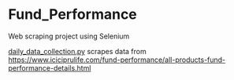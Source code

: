 # Fund_Performance

Web scraping project using Selenium

[daily_data_collection.py](https://github.com/tkayalvizhi/Fund_Performance/blob/7cb62276c0cb9c6461c02ec471edfa318b51b233/DataCollection/daily_data_collection.py) scrapes data from https://www.iciciprulife.com/fund-performance/all-products-fund-performance-details.html

